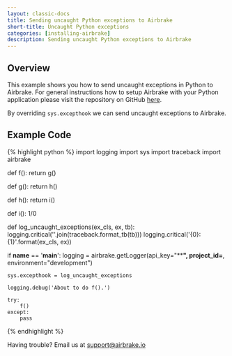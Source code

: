 ```yaml
---
layout: classic-docs
title: Sending uncaught Python exceptions to Airbrake
short-title: Uncaught Python exceptions
categories: [installing-airbrake]
description: Sending uncaught Python exceptions to Airbrake
---
```


## Overview
This example shows you how to send uncaught exceptions in Python to Airbrake.  For general instructions how to setup Airbrake with your Python application please visit the repository on GitHub [here](https://github.com/airbrake/airbrake-python).

By overriding `sys.excepthook` we can send uncaught exceptions to Airbrake.

## Example Code

{% highlight python %}
import logging
import sys
import traceback
import airbrake

def f():
    return g()

def g():
    return h()

def h():
    return i()

def i():
    1/0

def log_uncaught_exceptions(ex_cls, ex, tb):
    logging.critical(''.join(traceback.format_tb(tb)))
    logging.critical('{0}: {1}'.format(ex_cls, ex))

if __name__ == '__main__':
    logging = airbrake.getLogger(api_key="******",
                                project_id=****,
                                environment="development")

    sys.excepthook = log_uncaught_exceptions

    logging.debug('About to do f().')

    try:
        f()
    except:
        pass
{% endhighlight %}

Having trouble? Email us at [support@airbrake.io](mailto:support@airbrake.io)
